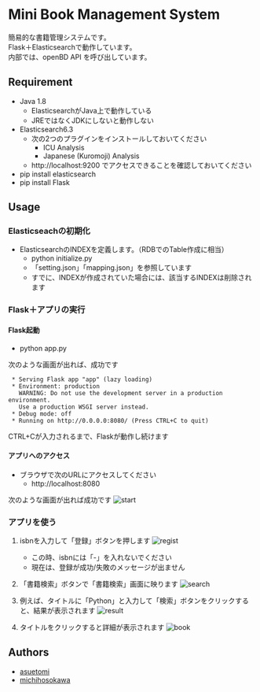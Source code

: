 # Mini Book Management System

簡易的な書籍管理システムです。  
Flask＋Elasticsearchで動作しています。  
内部では、openBD API を呼び出しています。

## Requirement
- Java 1.8
    - ElasticsearchがJava上で動作している
    - JREではなくJDKにしないと動作しない
- Elasticsearch6.3
    - 次の2つのプラグインをインストールしておいてください
        - ICU Analysis
        - Japanese (Kuromoji) Analysis
    - http://localhost:9200 でアクセスできることを確認しておいてください
- pip install elasticsearch
- pip install Flask

## Usage

### Elasticseachの初期化
- ElasticsearchのINDEXを定義します。（RDBでのTable作成に相当）
    - python initialize.py
    - 「setting.json」「mapping.json」を参照しています
    - すでに、INDEXが作成されていた場合には、該当するINDEXは削除されます

### Flask＋アプリの実行
#### Flask起動  
- python app.py

次のような画面が出れば、成功です
```
 * Serving Flask app "app" (lazy loading)
 * Environment: production
   WARNING: Do not use the development server in a production environment.
   Use a production WSGI server instead.
 * Debug mode: off
 * Running on http://0.0.0.0:8080/ (Press CTRL+C to quit)
```  
CTRL+Cが入力されるまで、Flaskが動作し続けます

#### アプリへのアクセス
- ブラウザで次のURLにアクセスしてください
    - http://localhost:8080

次のような画面が出れば成功です
![start](https://user-images.githubusercontent.com/37906793/48470990-3d5a3480-e836-11e8-9a8e-7190090894dc.png)


### アプリを使う
1. isbnを入力して「登録」ボタンを押します
![regist](https://user-images.githubusercontent.com/37906793/48471080-6ed30000-e836-11e8-8f78-f446eec11e52.png)
    - この時、isbnには「-」を入れないでください
    - 現在は、登録が成功/失敗のメッセージが出ません

2. 「書籍検索」ボタンで「書籍検索」画面に映ります
![search](https://user-images.githubusercontent.com/37906793/48471097-75fa0e00-e836-11e8-8711-f0129d999c63.png)

3. 例えば、タイトルに「Python」と入力して「検索」ボタンをクリックすると、結果が表示されます
![result](https://user-images.githubusercontent.com/37906793/48471113-7db9b280-e836-11e8-8920-9aba5d1b0d89.png)

4. タイトルをクリックすると詳細が表示されます
![book](https://user-images.githubusercontent.com/37906793/48471803-1d2b7500-e838-11e8-8416-935d5dc07c4e.png)


## Authors
- [asuetomi](https://github.com/asuetomi)
- [michihosokawa](https://github.com/michihosokawa)
